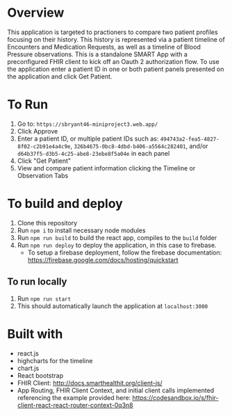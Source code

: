 # Overview

This application is targeted to practioners to compare two patient profiles focusing on their history. This history is represented via a patient timeline of Encounters and Medication Requests, as well as a timeline of Blood Pressure observations. This is a standalone SMART App with a preconfigured FHIR client to kick off an Oauth 2 authorization flow. To use the application enter a patient ID in one or both patient panels presented on the application and click Get Patient.

# To Run


1. Go to: `https://sbryant46-miniproject3.web.app/`
1. Click Approve
1. Enter a patient ID, or multiple patient IDs such as: `494743a2-fea5-4827-8f02-c2b91e4a4c9e`, `326b4675-0bc8-4dbd-b406-a5564c282401`, and/or `d64b37f5-d3b5-4c25-abe8-23ebe8f5a04e` in each panel
1. Click "Get Patient"
1. View and compare patient information clicking the Timeline or Observation Tabs

# To build and deploy

1. Clone this repository
1. Run `npm i` to install necessary node modules
1. Run `npm run build` to build the react app, compiles to the `build` folder
1. Run `npm run deploy` to deploy the application, in this case to firebase.
    * To setup a firebase deployment, follow the firebase documentation: https://firebase.google.com/docs/hosting/quickstart

## To run locally

1. Run `npm run start`
1. This should automatically launch the application at `localhost:3000`

# Built with

* react.js
* highcharts for the timeline
* chart.js
* React bootstrap
* FHIR Client: http://docs.smarthealthit.org/client-js/
* App Routing, FHIR Client Context, and initial client calls implemented referencing the example provided here: https://codesandbox.io/s/fhir-client-react-react-router-context-0q3n8
